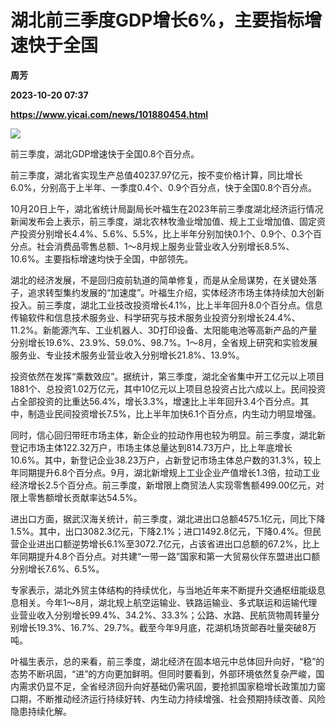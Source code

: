 # 湖北前三季度GDP增长6%，主要指标增速快于全国
**周芳**

**2023-10-20 07:37**

**https://www.yicai.com/news/101880454.html**

![](https://imgcdn.yicai.com/uppics/slides/2023/10/5791a8ffb5f76763776256750d84d016.jpg)

前三季度，湖北GDP增速快于全国0.8个百分点。

前三季度，湖北省实现生产总值40237.97亿元，按不变价格计算，同比增长6.0%，分别高于上半年、一季度0.4个、0.9个百分点，快于全国0.8个百分点。

10月20日上午，湖北省统计局副局长叶福生在2023年前三季度湖北经济运行情况新闻发布会上表示，前三季度，湖北农林牧渔业增加值、规上工业增加值、固定资产投资分别增长4.4%、5.6%、5.5%，比上半年分别加快0.1个、0.9个、0.3个百分点。社会消费品零售总额、1～8月规上服务业营业收入分别增长8.5%、10.6%。主要指标增速均快于全国，中部领先。

湖北的经济发展，不是回归疫前轨道的简单修复，而是从全局谋势，在关键处落子，追求转型集约发展的“加速度”。叶福生介绍，实体经济市场主体持续加大创新投入。前三季度，湖北工业技改投资增长4.1%，比上半年回升8.0个百分点。信息传输软件和信息技术服务业、科学研究与技术服务业投资分别增长24.4%、11.2%。新能源汽车、工业机器人、3D打印设备、太阳能电池等高新产品的产量分别增长19.6%、23.9%、59.0%、98.7%。1～8月，全省规上研究和实验发展服务业、专业技术服务业营业收入分别增长21.8%、13.9%。

投资依然在发挥“乘数效应”。据统计，第三季度，湖北全省集中开工亿元以上项目1881个、总投资1.02万亿元，其中10亿元以上项目总投资占比六成以上。民间投资占全部投资的比重达56.4%，增长3.3%，增速比上半年回升3.4个百分点。其中，制造业民间投资增长7.5%，比上半年加快6.1个百分点，内生动力明显增强。

同时，信心回归带旺市场主体，新企业的拉动作用也较为明显。前三季度，湖北新登记市场主体122.32万户，市场主体总量达到814.73万户，比上年底增长10.6%。其中，新登记企业38.23万户，占新登记市场主体总户数的31.3%，较上年同期提升6.8个百分点。9月，湖北新增规上工业企业产值增长1.3倍，拉动工业经济增长2.5个百分点。前三季度，新增限上商贸法人实现零售额499.00亿元，对限上零售额增长贡献率达54.5%。

进出口方面，据武汉海关统计，前三季度，湖北进出口总额4575.1亿元，同比下降1.5%。其中，出口3082.3亿元，下降2.1%；进口1492.8亿元，下降0.4%。但民营企业进出口额逆势增长6.1%至3072.7亿元，占该省进出口总额的67.2%，比上年同期提升4.8个百分点。对共建“一带一路”国家和第一大贸易伙伴东盟进出口额分别增长7.6%、6.5%。

专家表示，湖北外贸主体结构的持续优化，与当地近年来不断提升交通枢纽能级息息相关。今年1～8月，湖北规上航空运输业、铁路运输业、多式联运和运输代理业营业收入分别增长99.4%、34.2%、33.3%；公路、水路、民航货物周转量分别增长19.3%、16.7%、29.7%。截至今年9月底，花湖机场货邮吞吐量突破8万吨。

叶福生表示，总的来看，前三季度，湖北经济在固本培元中总体回升向好，“稳”的态势不断巩固，“进”的方向更加鲜明。但同时要看到，外部环境依然复杂严峻，国内需求仍显不足，全省经济回升向好基础仍需巩固，要抢抓国家稳增长政策加力窗口期，不断推动经济运行持续好转、内生动力持续增强、社会预期持续改善、风险隐患持续化解。
